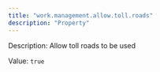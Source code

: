 ```yaml
---
title: "work.management.allow.toll.roads"
description: "Property"
---
```


Description: Allow toll roads to be used

Value: `true`